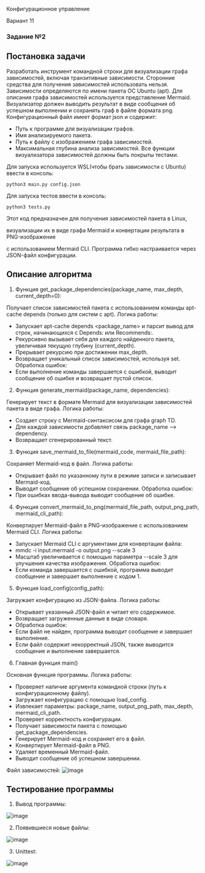 Конфигурационное управление 

Вариант 11

### Задание №2 

## Постановка задачи

Разработать инструмент командной строки для визуализации графа
зависимостей, включая транзитивные зависимости. Сторонние средства для
получения зависимостей использовать нельзя.
Зависимости определяются по имени пакета ОС Ubuntu (apt). Для описания
графа зависимостей используется представление Mermaid. Визуализатор должен
выводить результат в виде сообщения об успешном выполнении и сохранять граф
в файле формата png.
Конфигурационный файл имеет формат json и содержит:
- Путь к программе для визуализации графов.
- Имя анализируемого пакета.
- Путь к файлу с изображением графа зависимостей.
- Максимальная глубина анализа зависимостей.
Все функции визуализатора зависимостей должны быть покрыты тестами.

Для запуска используется WSL(чтобы брать зависимости с Ubuntu) ввести в консоль: 

```python3 main.py config.json```

Для запуска тестов ввести в консоль: 

```python3 tests.py```

Этот код предназначен для получения зависимостей пакета в Linux, 

визуализации их в виде графа Mermaid и конвертации результата в PNG-изображение 

с использованием Mermaid CLI. Программа гибко настраивается через JSON-файл конфигурации.


## Описание алгоритма

1. Функция get_package_dependencies(package_name, max_depth, current_depth=0):

Получает список зависимостей пакета с использованием команды apt-cache depends (только для систем с apt).
Логика работы:
- Запускает apt-cache depends <package_name> и парсит вывод для строк, начинающихся с Depends: или Recommends:.
- Рекурсивно вызывает себя для каждого найденного пакета, увеличивая текущую глубину (current_depth).
- Прерывает рекурсию при достижении max_depth.
- Возвращает уникальный список зависимостей, используя set.
Обработка ошибок:
- Если выполнение команды завершается с ошибкой, выводит сообщение об ошибке и возвращает пустой список.

2. Функция generate_mermaid(package_name, dependencies):

Генерирует текст в формате Mermaid для визуализации зависимостей пакета в виде графа.
Логика работы:
- Создает строку с Mermaid-синтаксисом для графа graph TD.
- Для каждой зависимости добавляет связь package_name --> dependency.
- Возвращает сгенерированный текст.

3. Функция save_mermaid_to_file(mermaid_code, mermaid_file_path):

Сохраняет Mermaid-код в файл.
Логика работы:
- Открывает файл по указанному пути в режиме записи и записывает Mermaid-код.
- Выводит сообщение об успешном сохранении.
Обработка ошибок:
- При ошибках ввода-вывода выводит сообщение об ошибке.

4. Функция convert_mermaid_to_png(mermaid_file_path, output_png_path, mermaid_cli_path):

Конвертирует Mermaid-файл в PNG-изображение с использованием Mermaid CLI.
Логика работы:
- Запускает Mermaid CLI с аргументами для конвертации файла:
- mmdc -i input.mermaid -o output.png --scale 3
- Масштаб увеличивается с помощью параметра --scale 3 для улучшения качества изображения.
Обработка ошибок:
- Если команда завершается с ошибкой, программа выводит сообщение и завершает выполнение с кодом 1.

5. Функция load_config(config_path):

Загружает конфигурацию из JSON-файла.
Логика работы:
- Открывает указанный JSON-файл и читает его содержимое.
- Возвращает загруженные данные в виде словаря.
- Обработка ошибок:
- Если файл не найден, программа выводит сообщение и завершает выполнение.
- Если файл содержит некорректный JSON, также выводится сообщение и выполнение завершается.

6. Главная функция main()
   
Основная функция программы.
Логика работы:
- Проверяет наличие аргумента командной строки (путь к конфигурационному файлу).
- Загружает конфигурацию с помощью load_config.
- Извлекает параметры: package_name, output_png_path, max_depth, mermaid_cli_path.
- Проверяет корректность конфигурации.
- Получает зависимости пакета с помощью get_package_dependencies.
- Генерирует Mermaid-код и сохраняет его в файл.
- Конвертирует Mermaid-файл в PNG.
- Удаляет временный Mermaid-файл.
- Выводит сообщение об успешном завершении.

Файл зависимостей:
![image](https://github.com/user-attachments/assets/0131a7ca-24cf-4623-8f4b-a4a9d9401027)

## Тестирование программы

1. Вывод программы:

![image](https://github.com/user-attachments/assets/26877802-b55e-458f-bdd4-d332f9484282)

2. Появившиеся новые файлы:

![image](https://github.com/user-attachments/assets/d7c426e9-ce14-4f55-80d3-ef561f543b3e)

3. Unittest:

![image](https://github.com/user-attachments/assets/d761af2c-c14e-4560-a030-4999c0400b25)

